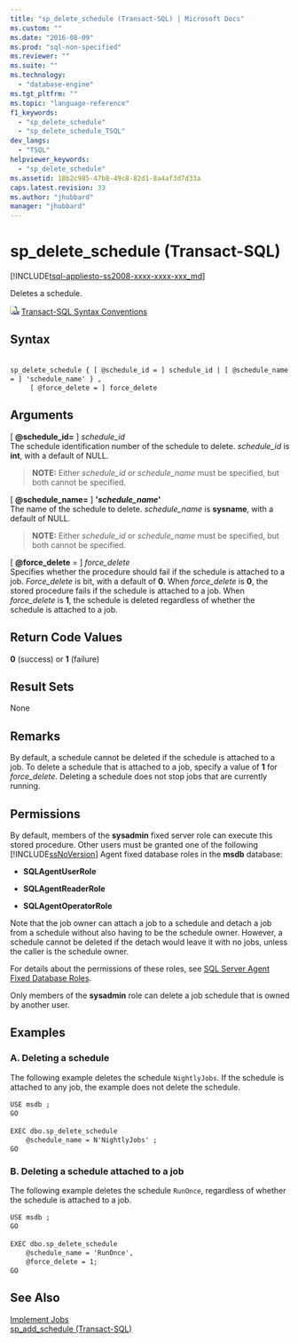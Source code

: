 ```yaml
---
title: "sp_delete_schedule (Transact-SQL) | Microsoft Docs"
ms.custom: ""
ms.date: "2016-08-09"
ms.prod: "sql-non-specified"
ms.reviewer: ""
ms.suite: ""
ms.technology: 
  - "database-engine"
ms.tgt_pltfrm: ""
ms.topic: "language-reference"
f1_keywords: 
  - "sp_delete_schedule"
  - "sp_delete_schedule_TSQL"
dev_langs: 
  - "TSQL"
helpviewer_keywords: 
  - "sp_delete_schedule"
ms.assetid: 18b2c985-47b8-49c8-82d1-8a4af3d7d33a
caps.latest.revision: 33
ms.author: "jhubbard"
manager: "jhubbard"
---
```

# sp_delete_schedule (Transact-SQL)
[!INCLUDE[tsql-appliesto-ss2008-xxxx-xxxx-xxx_md](../../../a9retired/includes/tsql-appliesto-ss2008-xxxx-xxxx-xxx-md.md)]

  Deletes a schedule.  
 
 ![Topic link icon](../../../a9notintoc/media/topic-link.gif "Topic link icon") [Transact-SQL Syntax Conventions](../../../t-sql/language-elements/transact-sql-syntax-conventions-transact-sql.md)  
  
## Syntax  
  
```  
  
sp_delete_schedule { [ @schedule_id = ] schedule_id | [ @schedule_name = ] 'schedule_name' } ,  
     [ @force_delete = ] force_delete  
```  
  
## Arguments  
 [ **@schedule_id=** ] *schedule_id*  
 The schedule identification number of the schedule to delete. *schedule_id* is **int**, with a default of NULL.  
  
> **NOTE:** Either *schedule_id* or *schedule_name* must be specified, but both cannot be specified.  
  
 [ **@schedule_name=** ] **'***schedule_name***'**  
 The name of the schedule to delete. *schedule_name* is **sysname**, with a default of NULL.  
  
> **NOTE:** Either *schedule_id* or *schedule_name* must be specified, but both cannot be specified.  
  
 [ **@force_delete** = ] *force_delete*  
 Specifies whether the procedure should fail if the schedule is attached to a job. *Force_delete* is bit, with a default of **0**. When *force_delete* is **0**, the stored procedure fails if the schedule is attached to a job. When *force_delete* is **1**, the schedule is deleted regardless of whether the schedule is attached to a job.  
  
## Return Code Values  
 **0** (success) or **1** (failure)  
  
## Result Sets  
 None  
  
## Remarks  
 By default, a schedule cannot be deleted if the schedule is attached to a job. To delete a schedule that is attached to a job, specify a value of **1** for *force_delete*. Deleting a schedule does not stop jobs that are currently running.  
  
## Permissions  
 By default, members of the **sysadmin** fixed server role can execute this stored procedure. Other users must be granted one of the following [!INCLUDE[ssNoVersion](../../../a9notintoc/includes/ssnoversion-md.md)] Agent fixed database roles in the **msdb** database:  
  
-   **SQLAgentUserRole**  
  
-   **SQLAgentReaderRole**  
  
-   **SQLAgentOperatorRole**  
  
 Note that the job owner can attach a job to a schedule and detach a job from a schedule without also having to be the schedule owner. However, a schedule cannot be deleted if the detach would leave it with no jobs, unless the caller is the schedule owner.  
  
 For details about the permissions of these roles, see [SQL Server Agent Fixed Database Roles](../Topic/SQL%20Server%20Agent%20Fixed%20Database%20Roles.md).  
  
 Only members of the **sysadmin** role can delete a job schedule that is owned by another user.  
  
## Examples  
  
### A. Deleting a schedule  
 The following example deletes the schedule `NightlyJobs`. If the schedule is attached to any job, the example does not delete the schedule.  
  
```  
USE msdb ;  
GO  
  
EXEC dbo.sp_delete_schedule  
    @schedule_name = N'NightlyJobs' ;  
GO  
```  
  
### B. Deleting a schedule attached to a job  
 The following example deletes the schedule `RunOnce`, regardless of whether the schedule is attached to a job.  
  
```  
USE msdb ;  
GO  
  
EXEC dbo.sp_delete_schedule  
    @schedule_name = 'RunOnce',  
    @force_delete = 1;  
GO  
```  
  
## See Also  
 [Implement Jobs](../Topic/Implement%20Jobs.md)   
 [sp_add_schedule &#40;Transact-SQL&#41;](../../../relational-databases/reference/system-stored-procedures/sp-add-schedule-transact-sql.md)  
  
  